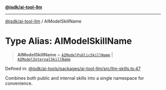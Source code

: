 [**@isdk/ai-tool-llm**](../README.md)

***

[@isdk/ai-tool-llm](../globals.md) / AIModelSkillName

# Type Alias: AIModelSkillName

> **AIModelSkillName** = [`AIModelPublicSkillName`](AIModelPublicSkillName.md) \| [`AIModelInternalSkillName`](AIModelInternalSkillName.md)

Defined in: [@isdk/ai-tools/packages/ai-tool-llm/src/llm-skills.ts:47](https://github.com/isdk/ai-tool-llm.js/blob/b85f02c051e6cb4b9c451fe72592c4077cb731a4/src/llm-skills.ts#L47)

Combines both public and internal skills into a single namespace for convenience.
